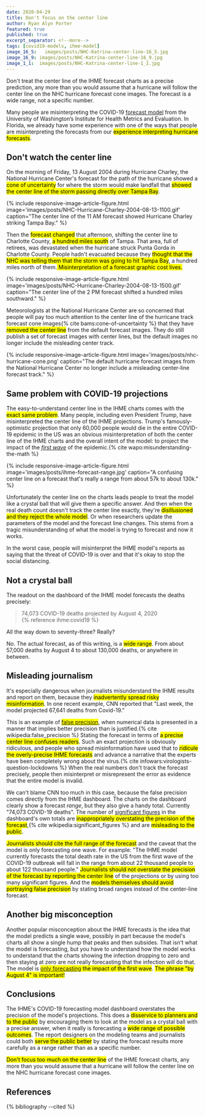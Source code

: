 ```yaml
---
date: 2020-04-29
title: Don't focus on the center line
author: Ryan Alyn Porter
featured: true
published: true
excerpt_separator: <!--more-->
tags: [covid19-models, ihme-model]
image_16_5:   images/posts/NHC-Katrina-center-line-16_5.jpg
image_16_9: images/posts/NHC-Katrina-center-line-16_9.jpg
image_1_1:  images/posts/NHC-Katrina-center-line-1_1.jpg
---
```


Don't treat the center line of the IHME forecast charts as a precise prediction, any more than you would assume that a hurricane will follow the center line on the NHC hurricane forecast cone images.  The forecast is a wide range, not a specific number.

<!--more-->

Many people are misinterpreting the COVID-19 [forecast model](/ihme-model.html) from the University of Washington’s Institute for Health Metrics and Evaluation.  In Florida, we already have some experience with one of the ways that people are misinterpreting the forecasts from our <mark>experience interpreting hurricane forecasts</mark>.

## Don't watch the center line

On the morning of Friday, 13 August 2004 during Hurricane Charley, the National Hurricane Center's forecast for the path of the hurricane showed a <mark>cone of uncertainty</mark> for where the storm would make landfall that <mark>showed the center line of the storm passing directly over Tampa Bay</mark>.

{% include responsive-image-article-figure.html
  image='images/posts/NHC-Hurricane-Charley-2004-08-13-1100.gif'
  caption="The center line of the 11 AM forecast showed Hurricane Charley striking Tampa Bay." %}

Then the <mark>forecast changed</mark> that afternoon, shifting the center line to Charlotte County, <mark>a hundred miles south</mark> of Tampa.  That area, full of retirees, was devastated when the hurricane struck Punta Gorda in Charlotte County.  People hadn't evacuated because they <mark>thought that the NHC was telling them that the storm was going to hit Tampa Bay</mark>, a hundred miles north of them.<mark>  Misinterpretation of a forecast graphic cost lives.</mark>

{% include responsive-image-article-figure.html
  image='images/posts/NHC-Hurricane-Charley-2004-08-13-1500.gif'
  caption="The center line of the 2 PM forecast shifted a hundred miles southward." %}

Meteorologists at the National Hurricane Center are so concerned that people will pay too much attention to the center line of the hurricane track forecast cone images{% cite bams:cone-of-uncertainty %} that they have <mark>removed the center line</mark> from the default forecast images.  They do still publish a set of forecast images with center lines, but the default images no longer include the misleading center track.

{% include responsive-image-article-figure.html
  image='images/posts/nhc-hurricane-cone.png'
  caption="The default hurricane forecast images from the National Hurricane Center no longer include a misleading center-line forecast track." %}

## Same problem with COVID-19 projections

The easy-to-understand center line in the IHME charts comes with the <mark>exact same problem</mark>.  Many people, including even President Trump, have misinterpreted the center line of the IHME projections.  Trump's famously-optimistic projection that only 60,000 people would die in the entire COVID-19 epidemic in the US was an obvious misinterpretation of both the center line of the IHME charts and the overall intent of the model: to project the impact of the <a href="/2020/04/27/its-not-the-peak-its-this-peak.html"><i>first wave</i></a> of the epidemic.{% cite wapo:misunderstanding-the-math %}

{% include responsive-image-article-figure.html
  image='images/posts/ihme-forecast-range.jpg'
  caption="A confusing center line on a forecast that's really a range from about 57k to about 130k." %}

Unfortunately the center line on the charts leads people to treat the model like a crystal ball that will give them a specific answer.  And then when the real death count doesn't track the center line exactly, they're <mark>disillusioned and they reject the whole model</mark>.  Or when researchers update the parameters of the model and the forecast line changes.  This stems from a tragic misunderstanding of what the model is trying to forecast and now it works.

In the worst case, people will misinterpret the IHME model's reports as saying that the threat of COVID-19 is over and that it's okay to stop the social distancing.

## Not a crystal ball

The readout on the dashboard of the IHME model forecasts the deaths precisely:

<blockquote class="blockquote">
74,073 COVID-19 deaths
projected by August 4, 2020
<footer>{% reference ihme:covid19 %}</footer>
</blockquote>

All the way down to seventy-three?  Really?

No.  The actual forecast, as of this writing, is a <mark>wide range</mark>.  From about 57,000 deaths by August 4 to about 130,000 deaths, or anywhere in between.

## Misleading journalism

It's especially dangerous when journalists misunderstand the IHME results and report on them, because they <mark>inadvertently spread risky misinformation</mark>.  In one recent example, CNN reported that "Last week, the model projected 67,641 deaths from Covid-19."

This is an example of <mark><a href="https://en.wikipedia.org/wiki/False_precision">false precision</a></mark>, when numerical data is presented in a manner that implies better precision than is justified.{% cite wikipedia:false_precision %}  Stating the forecast in terms of <mark>a precise center line confuses readers</mark>.  Such an exact projection is obviously ridiculous, and people who spread misinformation have used that to <mark>ridicule the overly-precise IHME forecasts</mark> and advance a narrative that the experts have been completely wrong about the virus.{% cite infowars:virologists-question-lockdowns %}  When the real numbers don't track the forecast precisely, people then misinterpret or misrepresent the error as evidence that the entire model is invalid.

We can't blame CNN too much in this case, because the false precision comes directly from the IHME dashboard.  The charts on the dashboard clearly show a forecast _range_, but they also give a handy total.  Currently "74,073 COVID-19 deaths".  The number of [significant figures](https://en.wikipedia.org/wiki/Significant_figures) in the dashboard's own totals are <mark>inappropriately overstating the precision of the forecast</mark>,{% cite wikipedia:significant_figures %} and are <mark>misleading to the public</mark>.

<mark>Journalists should cite the full range of the forecast</mark> and the caveat that the model is only forecasting one wave.  For example: "The IHME model currently forecasts the total death rate in the US from the first wave of the COVID-19 outbreak will fall in the range from about 22 thousand people to about 122 thousand people."  <mark>Journalists should not overstate the precision of the forecast by reporting the center line</mark> of the projections or by using too many significant figures.  And the <mark>models themselves should avoid portraying false precision</mark> by stating broad ranges instead of the center-line forecast.

## Another big misconception

Another popular misconception about the IHME forecasts is the idea that the model predicts a single wave, possibly in part because the model's charts all show a single hump that peaks and then subsides.  That isn't what the model is forecasting, but you have to understand how the model works to understand that the charts showing the infection dropping to zero and then staying at zero are not really forecasting that the infection will do that.  The model is <mark><a href="/2020/04/27/its-not-the-peak-its-this-peak.html">only forecasting</a> the impact of the first wave</mark>.  <mark>The phrase "by August 4" is important!</mark>

## Conclusions

The IHME's COVID-19 forecasting model dashboard overstates the precision of the model's projections.  This does a <mark>disservice to planners and to the public</mark> by encouraging them to look at the model as a crystal ball with a precise answer, when it really is forecasting a <mark>wide range of possible outcomes</mark>.  The report designers on the modeling teams and journalists could both <mark>serve the public better</mark> by stating the forecast results more carefully as a range rather than as a specific number.

<mark>Don't focus too much on the center line</mark> of the IHME forecast charts, any more than you would assume that a hurricane will follow the center line on the NHC hurricane forecast cone images.

<h2>References</h2>

{% bibliography --cited %}
